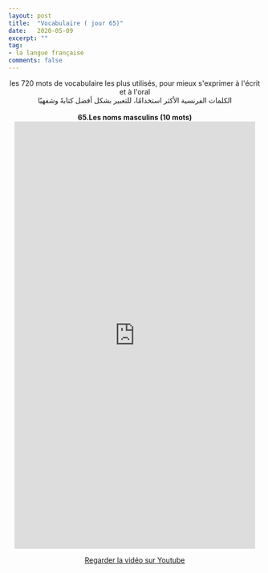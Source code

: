 ```yaml
---
layout: post
title:  "Vocabulaire ( jour 65)"
date:   2020-05-09
excerpt: ""
tag:
- la langue française
comments: false
---
```

 <center>     les 720 mots de vocabulaire les plus utilisés, pour mieux s'exprimer à l'écrit et à l'oral <br> الكلمات الفرنسية الأكثر استخدامًا، للتعبير بشكل أفضل كتابةً وشفهيًا <br><br>     <strong> 65.Les noms masculins (10 mots)</strong>     <br> <iframe width="480" height="853" src="https://www.youtube.com/embed/cVSUxfHzTdY" title="youtube video player" frameborder="0" allow="accelerometer, autoplay, clipboard-write, encrypted-media, gyroscope, picture-in-picture, web-share" allowfullscreen></iframe>     <br> <p markdown="0"><a href="https://youtube.com/shorts/cVSUxfHzTdY" class="btn btn-danger" target="_blank">Regarder la vidéo sur Youtube</a></p> </center>
